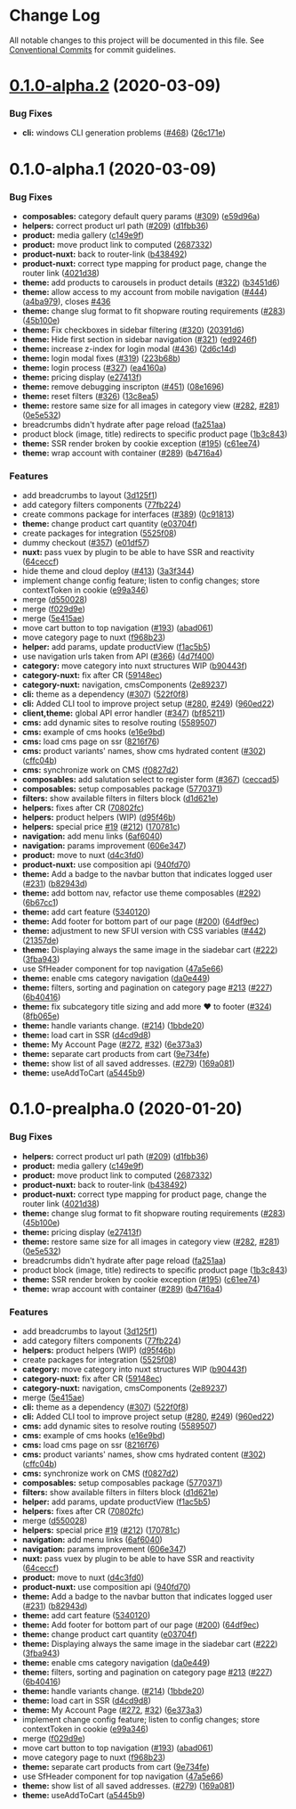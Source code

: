 # Change Log

All notable changes to this project will be documented in this file.
See [Conventional Commits](https://conventionalcommits.org) for commit guidelines.

# [0.1.0-alpha.2](https://github.com/DivanteLtd/shopware-pwa/compare/@shopware-pwa/default-theme@0.1.0-alpha.1...@shopware-pwa/default-theme@0.1.0-alpha.2) (2020-03-09)


### Bug Fixes

* **cli:** windows CLI generation problems ([#468](https://github.com/DivanteLtd/shopware-pwa/issues/468)) ([26c171e](https://github.com/DivanteLtd/shopware-pwa/commit/26c171e7855aa1a231c69a211d3ede5da7f7b7e1))





# 0.1.0-alpha.1 (2020-03-09)


### Bug Fixes

* **composables:** category default query params ([#309](https://github.com/DivanteLtd/shopware-pwa/issues/309)) ([e59d96a](https://github.com/DivanteLtd/shopware-pwa/commit/e59d96aa3f170837122097eab0450d5dfeb06522))
* **helpers:** correct product url path ([#209](https://github.com/DivanteLtd/shopware-pwa/issues/209)) ([d1fbb36](https://github.com/DivanteLtd/shopware-pwa/commit/d1fbb3685cf3a40c7bbce4eed5f5eb270d5b3317))
* **product:** media gallery ([c149e9f](https://github.com/DivanteLtd/shopware-pwa/commit/c149e9f68b74bbb72e2ecaccdc38237b81361876))
* **product:** move product link to computed ([2687332](https://github.com/DivanteLtd/shopware-pwa/commit/2687332dc8d4fdf214b9adca7963d8ecd7dfacbf))
* **product-nuxt:** back to router-link ([b438492](https://github.com/DivanteLtd/shopware-pwa/commit/b4384920a55806039866e9b9ce49044b68fcfacc))
* **product-nuxt:** correct type mapping for product page, change the router link ([4021d38](https://github.com/DivanteLtd/shopware-pwa/commit/4021d3840139496fdda6ffecf92042c7f879a05e))
* **theme:** add products to carousels in product details ([#322](https://github.com/DivanteLtd/shopware-pwa/issues/322)) ([b3451d6](https://github.com/DivanteLtd/shopware-pwa/commit/b3451d67fe633bec0dbd773e40526c38951d3e81))
* **theme:** allow access to my account from mobile navigation ([#444](https://github.com/DivanteLtd/shopware-pwa/issues/444)) ([a4ba979](https://github.com/DivanteLtd/shopware-pwa/commit/a4ba979f993397b5c58fc2ef0e5972b6d4e8777e)), closes [#436](https://github.com/DivanteLtd/shopware-pwa/issues/436)
* **theme:** change slug format to fit shopware routing requirements  ([#283](https://github.com/DivanteLtd/shopware-pwa/issues/283)) ([45b100e](https://github.com/DivanteLtd/shopware-pwa/commit/45b100e1fcd45767c30f139f4b53dadf85136e8e))
* **theme:** Fix checkboxes in sidebar filtering ([#320](https://github.com/DivanteLtd/shopware-pwa/issues/320)) ([20391d6](https://github.com/DivanteLtd/shopware-pwa/commit/20391d62525b4c3a1c6fab280601e78d7f93ec44))
* **theme:** Hide first section in sidebar navigation ([#321](https://github.com/DivanteLtd/shopware-pwa/issues/321)) ([ed9246f](https://github.com/DivanteLtd/shopware-pwa/commit/ed9246f6d43c7e14dd746211cfcf23e2e54678fa))
* **theme:** increase z-index for login modal ([#436](https://github.com/DivanteLtd/shopware-pwa/issues/436)) ([2d6c14d](https://github.com/DivanteLtd/shopware-pwa/commit/2d6c14daa602c94ea7ce9dd4133a9cc500294ad2))
* **theme:** login modal fixes ([#319](https://github.com/DivanteLtd/shopware-pwa/issues/319)) ([223b68b](https://github.com/DivanteLtd/shopware-pwa/commit/223b68bdadbb07886858a044a3e8d9fb266685b0))
* **theme:** login process ([#327](https://github.com/DivanteLtd/shopware-pwa/issues/327)) ([ea4160a](https://github.com/DivanteLtd/shopware-pwa/commit/ea4160a1fa238051174771a882e941eb2ed836ba))
* **theme:** pricing display ([e27413f](https://github.com/DivanteLtd/shopware-pwa/commit/e27413f4da0ef0e2ff9e546a382348941f365c13))
* **theme:** remove debugging inscripton ([#451](https://github.com/DivanteLtd/shopware-pwa/issues/451)) ([08e1696](https://github.com/DivanteLtd/shopware-pwa/commit/08e1696d322f4f445441d6a6b974821f25ebd446))
* **theme:** reset filters ([#326](https://github.com/DivanteLtd/shopware-pwa/issues/326)) ([13c8ea5](https://github.com/DivanteLtd/shopware-pwa/commit/13c8ea5326ed24ab0a4a56d0a30e75a35ef227f9))
* **theme:** restore same size for all images in category view ([#282](https://github.com/DivanteLtd/shopware-pwa/issues/282), [#281](https://github.com/DivanteLtd/shopware-pwa/issues/281)) ([0e5e532](https://github.com/DivanteLtd/shopware-pwa/commit/0e5e532b9e211a2b72105fb3e2acb5c329a0f6b7))
* breadcrumbs didn't hydrate after page reload ([fa251aa](https://github.com/DivanteLtd/shopware-pwa/commit/fa251aaa8985fb596929487ce75a38a41c72a03b))
* product block (image, title) redirects to specific product page ([1b3c843](https://github.com/DivanteLtd/shopware-pwa/commit/1b3c84367991faeefe49a506c8f6594af6dcbc59))
* **theme:** SSR render broken by cookie exception ([#195](https://github.com/DivanteLtd/shopware-pwa/issues/195)) ([c61ee74](https://github.com/DivanteLtd/shopware-pwa/commit/c61ee74c1741b45a10a19214706a97f9e2d31314))
* **theme:** wrap account with container ([#289](https://github.com/DivanteLtd/shopware-pwa/issues/289)) ([b4716a4](https://github.com/DivanteLtd/shopware-pwa/commit/b4716a489b1174005a5768a1d00b2ac679f289d7))


### Features

* add breadcrumbs to layout ([3d125f1](https://github.com/DivanteLtd/shopware-pwa/commit/3d125f177b1ca4c9b3afed3ebae652c80d3fef71))
* add category filters components ([77fb224](https://github.com/DivanteLtd/shopware-pwa/commit/77fb224896c1196466fd5161a262d8dfa87d4914))
* create commons package for interfaces ([#389](https://github.com/DivanteLtd/shopware-pwa/issues/389)) ([0c91813](https://github.com/DivanteLtd/shopware-pwa/commit/0c918138744149da7943ad6a10f51a0f6c929963))
* **theme:** change product cart quantity ([e03704f](https://github.com/DivanteLtd/shopware-pwa/commit/e03704f488b223788fd330700c5363b44f9a28e0))
* create packages for integration ([5525f08](https://github.com/DivanteLtd/shopware-pwa/commit/5525f08855e8c71dbea68ed275d304ddd1a33fa4))
* dummy checkout ([#357](https://github.com/DivanteLtd/shopware-pwa/issues/357)) ([e01df57](https://github.com/DivanteLtd/shopware-pwa/commit/e01df5730374aeab5769641201459fed76c3afec))
* **nuxt:** pass vuex by plugin to be able to have SSR and reactivity ([64ceccf](https://github.com/DivanteLtd/shopware-pwa/commit/64ceccf9a44fa0b56c60d54f9f09eef3fc4078b2))
* hide theme and cloud deploy ([#413](https://github.com/DivanteLtd/shopware-pwa/issues/413)) ([3a3f344](https://github.com/DivanteLtd/shopware-pwa/commit/3a3f34491079d16ff26172f676e27b5bd3e1aebb))
* implement change config feature; listen to config changes; store contextToken in cookie ([e99a346](https://github.com/DivanteLtd/shopware-pwa/commit/e99a346b9a0fa009c1937854957313c3bd68a5b3))
* merge ([d550028](https://github.com/DivanteLtd/shopware-pwa/commit/d550028b24003d9c07882672554197c8bd345a70))
* merge ([f029d9e](https://github.com/DivanteLtd/shopware-pwa/commit/f029d9e27728077f85d8a43f271bb0f7242fe7de))
* merge ([5e415ae](https://github.com/DivanteLtd/shopware-pwa/commit/5e415aefb1d409764dec12913708fbd7521e4b06))
* move cart button to top navigation ([#193](https://github.com/DivanteLtd/shopware-pwa/issues/193)) ([abad061](https://github.com/DivanteLtd/shopware-pwa/commit/abad06195281eb93cac0fa2cf99c7028a15c83a6))
* move category page to nuxt ([f968b23](https://github.com/DivanteLtd/shopware-pwa/commit/f968b235667b1709f0cf614f3649e970eb2acc50))
* **helper:** add params, update productView ([f1ac5b5](https://github.com/DivanteLtd/shopware-pwa/commit/f1ac5b52f6634e4c7d830d166f4a775dbaab8cd7))
* use navigation urls taken from API ([#366](https://github.com/DivanteLtd/shopware-pwa/issues/366)) ([4d7f400](https://github.com/DivanteLtd/shopware-pwa/commit/4d7f400a9647eb7781da2e9232713a02350c35fd))
* **category:** move category into nuxt structures WIP ([b90443f](https://github.com/DivanteLtd/shopware-pwa/commit/b90443fb561c8fead544f57920cd4aada40b324d))
* **category-nuxt:** fix after CR ([59148ec](https://github.com/DivanteLtd/shopware-pwa/commit/59148ec56e113658eb6686307dcc1a0218c3e2c9))
* **category-nuxt:** navigation, cmsComponents ([2e89237](https://github.com/DivanteLtd/shopware-pwa/commit/2e89237c3f8fe5580399887b93ed8f14a799a143))
* **cli:**  theme as a dependency ([#307](https://github.com/DivanteLtd/shopware-pwa/issues/307)) ([522f0f8](https://github.com/DivanteLtd/shopware-pwa/commit/522f0f8e777a6ef4e7d1eeb31062d2c30b69f364))
* **cli:** Added CLI tool to improve project setup ([#280](https://github.com/DivanteLtd/shopware-pwa/issues/280), [#249](https://github.com/DivanteLtd/shopware-pwa/issues/249)) ([960ed22](https://github.com/DivanteLtd/shopware-pwa/commit/960ed220337a66edcceb18be36fafed6bb1e5596))
* **client,theme:** global API error handler ([#347](https://github.com/DivanteLtd/shopware-pwa/issues/347)) ([bf85211](https://github.com/DivanteLtd/shopware-pwa/commit/bf852113a82fee6e1ee14fd1b65c86c35e14a941))
* **cms:** add dynamic sites to resolve routing ([5589507](https://github.com/DivanteLtd/shopware-pwa/commit/558950722dcfc44eae668a670498c7bf25a3ff34))
* **cms:** example of cms hooks ([e16e9bd](https://github.com/DivanteLtd/shopware-pwa/commit/e16e9bd9ac394cd311c1a717fa46d1c0ffbfe43c))
* **cms:** load cms page on ssr ([8216f76](https://github.com/DivanteLtd/shopware-pwa/commit/8216f767e1018d3e794df3188096d33e7eb08828))
* **cms:** product variants' names, show cms hydrated content ([#302](https://github.com/DivanteLtd/shopware-pwa/issues/302)) ([cffc04b](https://github.com/DivanteLtd/shopware-pwa/commit/cffc04ba201bf805461c64d1cf4260af65c518f8))
* **cms:** synchronize work on CMS ([f0827d2](https://github.com/DivanteLtd/shopware-pwa/commit/f0827d27087ebe8459b42678d941bc500a56e72c))
* **composables:** add salutation select to register form ([#367](https://github.com/DivanteLtd/shopware-pwa/issues/367)) ([ceccad5](https://github.com/DivanteLtd/shopware-pwa/commit/ceccad5ce8e0e732712a39b538f231f381d59b25))
* **composables:** setup composables package ([5770371](https://github.com/DivanteLtd/shopware-pwa/commit/5770371181c22912b6705306cf3aa3630de2f728))
* **filters:** show available filters in filters block ([d1d621e](https://github.com/DivanteLtd/shopware-pwa/commit/d1d621eb15d7875ff9d40cf69fd9627d20ccdc44))
* **helpers:** fixes after CR ([70802fc](https://github.com/DivanteLtd/shopware-pwa/commit/70802fcd4f17752f82a7277f3fd9327359954550))
* **helpers:** product helpers (WIP) ([d95f46b](https://github.com/DivanteLtd/shopware-pwa/commit/d95f46b9e28f4eca37658a14e7940c1539fad851))
* **helpers:** special price [#19](https://github.com/DivanteLtd/shopware-pwa/issues/19) ([#212](https://github.com/DivanteLtd/shopware-pwa/issues/212)) ([170781c](https://github.com/DivanteLtd/shopware-pwa/commit/170781c127a4796285279620b36535aee3a6ef16))
* **navigation:** add menu links ([6af6040](https://github.com/DivanteLtd/shopware-pwa/commit/6af6040402a71027f78db6114de23839059b1773))
* **navigation:** params improvement ([606e347](https://github.com/DivanteLtd/shopware-pwa/commit/606e34776be344ad73fa7c1dabb7226192933af9))
* **product:** move to nuxt ([d4c3fd0](https://github.com/DivanteLtd/shopware-pwa/commit/d4c3fd09d4bfdc98096d3cf40a429e2d649cf14f))
* **product-nuxt:** use composition api ([940fd70](https://github.com/DivanteLtd/shopware-pwa/commit/940fd70a729cd69161f2974620e6df31be9af9a2))
* **theme:** Add a badge to the navbar button that indicates logged user ([#231](https://github.com/DivanteLtd/shopware-pwa/issues/231)) ([b82943d](https://github.com/DivanteLtd/shopware-pwa/commit/b82943db40b51671bb0ec0c10d1dd78a2aa16d89))
* **theme:** add bottom nav, refactor use theme composables ([#292](https://github.com/DivanteLtd/shopware-pwa/issues/292)) ([6b67cc1](https://github.com/DivanteLtd/shopware-pwa/commit/6b67cc1b8cde82a1bb889aef3c1b02b50046943f))
* **theme:** add cart feature ([5340120](https://github.com/DivanteLtd/shopware-pwa/commit/53401207cb2143680c02acd87488ca3bc0c03b4d))
* **theme:** Add footer for bottom part of our page ([#200](https://github.com/DivanteLtd/shopware-pwa/issues/200)) ([64df9ec](https://github.com/DivanteLtd/shopware-pwa/commit/64df9ec3f05d4f273f88f489404e64831d9ef0df))
* **theme:** adjustment to new SFUI version with CSS variables ([#442](https://github.com/DivanteLtd/shopware-pwa/issues/442)) ([21357de](https://github.com/DivanteLtd/shopware-pwa/commit/21357de85622d8991d5d0c0b427279c661086e1b))
* **theme:** Displaying always the same image in the siadebar cart ([#222](https://github.com/DivanteLtd/shopware-pwa/issues/222)) ([3fba943](https://github.com/DivanteLtd/shopware-pwa/commit/3fba943977ae4fec86341515f88dcfbfe8e4a21f))
* use SfHeader component for top navigation ([47a5e66](https://github.com/DivanteLtd/shopware-pwa/commit/47a5e661b6ab3869bfadc86f27b74e5c955286d7))
* **theme:** enable cms category navigation ([da0e449](https://github.com/DivanteLtd/shopware-pwa/commit/da0e44986dc3e60caad6279873c91b17354e7b1b))
* **theme:** filters, sorting and pagination on category page [#213](https://github.com/DivanteLtd/shopware-pwa/issues/213) ([#227](https://github.com/DivanteLtd/shopware-pwa/issues/227)) ([6b40416](https://github.com/DivanteLtd/shopware-pwa/commit/6b40416fb6950329977f83f66ecb104ef3b51ecd))
* **theme:** fix subcategory title sizing and add more ❤️ to footer ([#324](https://github.com/DivanteLtd/shopware-pwa/issues/324)) ([8fb065e](https://github.com/DivanteLtd/shopware-pwa/commit/8fb065e955a02d94d1b24c9d5eadd90f1cb8cd90))
* **theme:** handle variants change. ([#214](https://github.com/DivanteLtd/shopware-pwa/issues/214)) ([1bbde20](https://github.com/DivanteLtd/shopware-pwa/commit/1bbde207e492a5c2ef9cf528a1eec69429bcee29))
* **theme:** load cart in SSR ([d4cd9d8](https://github.com/DivanteLtd/shopware-pwa/commit/d4cd9d84a5dc29014d3953514de16b50927048d2))
* **theme:** My Account Page ([#272](https://github.com/DivanteLtd/shopware-pwa/issues/272), [#32](https://github.com/DivanteLtd/shopware-pwa/issues/32)) ([6e373a3](https://github.com/DivanteLtd/shopware-pwa/commit/6e373a34d80dda48ef2ac9d82f91d00e8c41e0f3))
* **theme:** separate cart products from cart ([9e734fe](https://github.com/DivanteLtd/shopware-pwa/commit/9e734fe03d4dcc066b2b3ab8d69b3242fdf91104))
* **theme:** show list of all saved addresses. ([#279](https://github.com/DivanteLtd/shopware-pwa/issues/279)) ([169a081](https://github.com/DivanteLtd/shopware-pwa/commit/169a08158675d2cbaa1bfd0563be9cc08cdbd33e))
* **theme:** useAddToCart ([a5445b9](https://github.com/DivanteLtd/shopware-pwa/commit/a5445b93fbfaf59bd49fd988eb4ba2bdaae327bb))





# 0.1.0-prealpha.0 (2020-01-20)


### Bug Fixes

* **helpers:** correct product url path ([#209](https://github.com/DivanteLtd/shopware-pwa/issues/209)) ([d1fbb36](https://github.com/DivanteLtd/shopware-pwa/commit/d1fbb3685cf3a40c7bbce4eed5f5eb270d5b3317))
* **product:** media gallery ([c149e9f](https://github.com/DivanteLtd/shopware-pwa/commit/c149e9f68b74bbb72e2ecaccdc38237b81361876))
* **product:** move product link to computed ([2687332](https://github.com/DivanteLtd/shopware-pwa/commit/2687332dc8d4fdf214b9adca7963d8ecd7dfacbf))
* **product-nuxt:** back to router-link ([b438492](https://github.com/DivanteLtd/shopware-pwa/commit/b4384920a55806039866e9b9ce49044b68fcfacc))
* **product-nuxt:** correct type mapping for product page, change the router link ([4021d38](https://github.com/DivanteLtd/shopware-pwa/commit/4021d3840139496fdda6ffecf92042c7f879a05e))
* **theme:** change slug format to fit shopware routing requirements  ([#283](https://github.com/DivanteLtd/shopware-pwa/issues/283)) ([45b100e](https://github.com/DivanteLtd/shopware-pwa/commit/45b100e1fcd45767c30f139f4b53dadf85136e8e))
* **theme:** pricing display ([e27413f](https://github.com/DivanteLtd/shopware-pwa/commit/e27413f4da0ef0e2ff9e546a382348941f365c13))
* **theme:** restore same size for all images in category view ([#282](https://github.com/DivanteLtd/shopware-pwa/issues/282), [#281](https://github.com/DivanteLtd/shopware-pwa/issues/281)) ([0e5e532](https://github.com/DivanteLtd/shopware-pwa/commit/0e5e532b9e211a2b72105fb3e2acb5c329a0f6b7))
* breadcrumbs didn't hydrate after page reload ([fa251aa](https://github.com/DivanteLtd/shopware-pwa/commit/fa251aaa8985fb596929487ce75a38a41c72a03b))
* product block (image, title) redirects to specific product page ([1b3c843](https://github.com/DivanteLtd/shopware-pwa/commit/1b3c84367991faeefe49a506c8f6594af6dcbc59))
* **theme:** SSR render broken by cookie exception ([#195](https://github.com/DivanteLtd/shopware-pwa/issues/195)) ([c61ee74](https://github.com/DivanteLtd/shopware-pwa/commit/c61ee74c1741b45a10a19214706a97f9e2d31314))
* **theme:** wrap account with container ([#289](https://github.com/DivanteLtd/shopware-pwa/issues/289)) ([b4716a4](https://github.com/DivanteLtd/shopware-pwa/commit/b4716a489b1174005a5768a1d00b2ac679f289d7))


### Features

* add breadcrumbs to layout ([3d125f1](https://github.com/DivanteLtd/shopware-pwa/commit/3d125f177b1ca4c9b3afed3ebae652c80d3fef71))
* add category filters components ([77fb224](https://github.com/DivanteLtd/shopware-pwa/commit/77fb224896c1196466fd5161a262d8dfa87d4914))
* **helpers:** product helpers (WIP) ([d95f46b](https://github.com/DivanteLtd/shopware-pwa/commit/d95f46b9e28f4eca37658a14e7940c1539fad851))
* create packages for integration ([5525f08](https://github.com/DivanteLtd/shopware-pwa/commit/5525f08855e8c71dbea68ed275d304ddd1a33fa4))
* **category:** move category into nuxt structures WIP ([b90443f](https://github.com/DivanteLtd/shopware-pwa/commit/b90443fb561c8fead544f57920cd4aada40b324d))
* **category-nuxt:** fix after CR ([59148ec](https://github.com/DivanteLtd/shopware-pwa/commit/59148ec56e113658eb6686307dcc1a0218c3e2c9))
* **category-nuxt:** navigation, cmsComponents ([2e89237](https://github.com/DivanteLtd/shopware-pwa/commit/2e89237c3f8fe5580399887b93ed8f14a799a143))
* merge ([5e415ae](https://github.com/DivanteLtd/shopware-pwa/commit/5e415aefb1d409764dec12913708fbd7521e4b06))
* **cli:**  theme as a dependency ([#307](https://github.com/DivanteLtd/shopware-pwa/issues/307)) ([522f0f8](https://github.com/DivanteLtd/shopware-pwa/commit/522f0f8e777a6ef4e7d1eeb31062d2c30b69f364))
* **cli:** Added CLI tool to improve project setup ([#280](https://github.com/DivanteLtd/shopware-pwa/issues/280), [#249](https://github.com/DivanteLtd/shopware-pwa/issues/249)) ([960ed22](https://github.com/DivanteLtd/shopware-pwa/commit/960ed220337a66edcceb18be36fafed6bb1e5596))
* **cms:** add dynamic sites to resolve routing ([5589507](https://github.com/DivanteLtd/shopware-pwa/commit/558950722dcfc44eae668a670498c7bf25a3ff34))
* **cms:** example of cms hooks ([e16e9bd](https://github.com/DivanteLtd/shopware-pwa/commit/e16e9bd9ac394cd311c1a717fa46d1c0ffbfe43c))
* **cms:** load cms page on ssr ([8216f76](https://github.com/DivanteLtd/shopware-pwa/commit/8216f767e1018d3e794df3188096d33e7eb08828))
* **cms:** product variants' names, show cms hydrated content ([#302](https://github.com/DivanteLtd/shopware-pwa/issues/302)) ([cffc04b](https://github.com/DivanteLtd/shopware-pwa/commit/cffc04ba201bf805461c64d1cf4260af65c518f8))
* **cms:** synchronize work on CMS ([f0827d2](https://github.com/DivanteLtd/shopware-pwa/commit/f0827d27087ebe8459b42678d941bc500a56e72c))
* **composables:** setup composables package ([5770371](https://github.com/DivanteLtd/shopware-pwa/commit/5770371181c22912b6705306cf3aa3630de2f728))
* **filters:** show available filters in filters block ([d1d621e](https://github.com/DivanteLtd/shopware-pwa/commit/d1d621eb15d7875ff9d40cf69fd9627d20ccdc44))
* **helper:** add params, update productView ([f1ac5b5](https://github.com/DivanteLtd/shopware-pwa/commit/f1ac5b52f6634e4c7d830d166f4a775dbaab8cd7))
* **helpers:** fixes after CR ([70802fc](https://github.com/DivanteLtd/shopware-pwa/commit/70802fcd4f17752f82a7277f3fd9327359954550))
* merge ([d550028](https://github.com/DivanteLtd/shopware-pwa/commit/d550028b24003d9c07882672554197c8bd345a70))
* **helpers:** special price [#19](https://github.com/DivanteLtd/shopware-pwa/issues/19) ([#212](https://github.com/DivanteLtd/shopware-pwa/issues/212)) ([170781c](https://github.com/DivanteLtd/shopware-pwa/commit/170781c127a4796285279620b36535aee3a6ef16))
* **navigation:** add menu links ([6af6040](https://github.com/DivanteLtd/shopware-pwa/commit/6af6040402a71027f78db6114de23839059b1773))
* **navigation:** params improvement ([606e347](https://github.com/DivanteLtd/shopware-pwa/commit/606e34776be344ad73fa7c1dabb7226192933af9))
* **nuxt:** pass vuex by plugin to be able to have SSR and reactivity ([64ceccf](https://github.com/DivanteLtd/shopware-pwa/commit/64ceccf9a44fa0b56c60d54f9f09eef3fc4078b2))
* **product:** move to nuxt ([d4c3fd0](https://github.com/DivanteLtd/shopware-pwa/commit/d4c3fd09d4bfdc98096d3cf40a429e2d649cf14f))
* **product-nuxt:** use composition api ([940fd70](https://github.com/DivanteLtd/shopware-pwa/commit/940fd70a729cd69161f2974620e6df31be9af9a2))
* **theme:** Add a badge to the navbar button that indicates logged user ([#231](https://github.com/DivanteLtd/shopware-pwa/issues/231)) ([b82943d](https://github.com/DivanteLtd/shopware-pwa/commit/b82943db40b51671bb0ec0c10d1dd78a2aa16d89))
* **theme:** add cart feature ([5340120](https://github.com/DivanteLtd/shopware-pwa/commit/53401207cb2143680c02acd87488ca3bc0c03b4d))
* **theme:** Add footer for bottom part of our page ([#200](https://github.com/DivanteLtd/shopware-pwa/issues/200)) ([64df9ec](https://github.com/DivanteLtd/shopware-pwa/commit/64df9ec3f05d4f273f88f489404e64831d9ef0df))
* **theme:** change product cart quantity ([e03704f](https://github.com/DivanteLtd/shopware-pwa/commit/e03704f488b223788fd330700c5363b44f9a28e0))
* **theme:** Displaying always the same image in the siadebar cart ([#222](https://github.com/DivanteLtd/shopware-pwa/issues/222)) ([3fba943](https://github.com/DivanteLtd/shopware-pwa/commit/3fba943977ae4fec86341515f88dcfbfe8e4a21f))
* **theme:** enable cms category navigation ([da0e449](https://github.com/DivanteLtd/shopware-pwa/commit/da0e44986dc3e60caad6279873c91b17354e7b1b))
* **theme:** filters, sorting and pagination on category page [#213](https://github.com/DivanteLtd/shopware-pwa/issues/213) ([#227](https://github.com/DivanteLtd/shopware-pwa/issues/227)) ([6b40416](https://github.com/DivanteLtd/shopware-pwa/commit/6b40416fb6950329977f83f66ecb104ef3b51ecd))
* **theme:** handle variants change. ([#214](https://github.com/DivanteLtd/shopware-pwa/issues/214)) ([1bbde20](https://github.com/DivanteLtd/shopware-pwa/commit/1bbde207e492a5c2ef9cf528a1eec69429bcee29))
* **theme:** load cart in SSR ([d4cd9d8](https://github.com/DivanteLtd/shopware-pwa/commit/d4cd9d84a5dc29014d3953514de16b50927048d2))
* **theme:** My Account Page ([#272](https://github.com/DivanteLtd/shopware-pwa/issues/272), [#32](https://github.com/DivanteLtd/shopware-pwa/issues/32)) ([6e373a3](https://github.com/DivanteLtd/shopware-pwa/commit/6e373a34d80dda48ef2ac9d82f91d00e8c41e0f3))
* implement change config feature; listen to config changes; store contextToken in cookie ([e99a346](https://github.com/DivanteLtd/shopware-pwa/commit/e99a346b9a0fa009c1937854957313c3bd68a5b3))
* merge ([f029d9e](https://github.com/DivanteLtd/shopware-pwa/commit/f029d9e27728077f85d8a43f271bb0f7242fe7de))
* move cart button to top navigation ([#193](https://github.com/DivanteLtd/shopware-pwa/issues/193)) ([abad061](https://github.com/DivanteLtd/shopware-pwa/commit/abad06195281eb93cac0fa2cf99c7028a15c83a6))
* move category page to nuxt ([f968b23](https://github.com/DivanteLtd/shopware-pwa/commit/f968b235667b1709f0cf614f3649e970eb2acc50))
* **theme:** separate cart products from cart ([9e734fe](https://github.com/DivanteLtd/shopware-pwa/commit/9e734fe03d4dcc066b2b3ab8d69b3242fdf91104))
* use SfHeader component for top navigation ([47a5e66](https://github.com/DivanteLtd/shopware-pwa/commit/47a5e661b6ab3869bfadc86f27b74e5c955286d7))
* **theme:** show list of all saved addresses. ([#279](https://github.com/DivanteLtd/shopware-pwa/issues/279)) ([169a081](https://github.com/DivanteLtd/shopware-pwa/commit/169a08158675d2cbaa1bfd0563be9cc08cdbd33e))
* **theme:** useAddToCart ([a5445b9](https://github.com/DivanteLtd/shopware-pwa/commit/a5445b93fbfaf59bd49fd988eb4ba2bdaae327bb))
